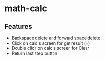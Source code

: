 # math-calc

<h2>Features</h2>
<ul>
    <li>Backspace delete and forward space delete</li>
    <li>Click on calc's screen for get result (=)</li>
    <li>Double click on calc's screen for Clear</li>
    <li>Return last step button</li>
</ul>    